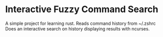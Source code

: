 # Interactive Fuzzy Command Search #

A simple project for learning rust. Reads command history from ~/.zshrc
Does an interactive search on history displaying results with ncurses.
